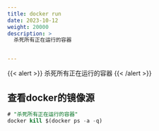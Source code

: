 ```yaml
---
title: docker run
date: 2023-10-12
weight: 20000
description: >
  杀死所有正在运行的容器


---
```


{{< alert >}}
杀死所有正在运行的容器
{{< /alert >}}


## 查看docker的镜像源

```sql
# "杀死所有正在运行的容器"
docker kill $(docker ps -a -q)

```




